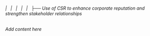 ###### |   |   |   |   |   ├── Use of CSR to enhance corporate reputation and strengthen stakeholder relationships

*Add content here*